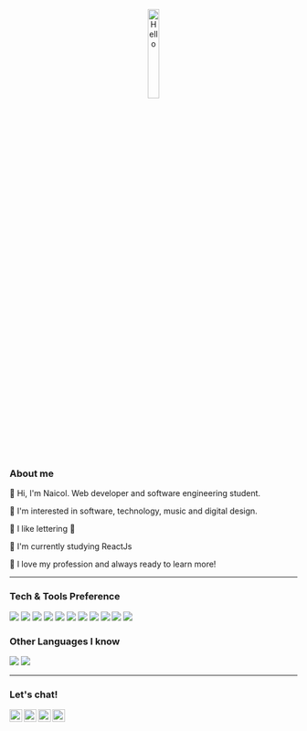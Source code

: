 <p align="center">
  <img src="https://user-images.githubusercontent.com/39106794/143495579-ce34a579-fcfd-4abe-b2a1-f7f4611ab538.gif" width="20%" alt="Hello">
</p>

### About me

🖤 Hi, I'm Naicol. Web developer and software engineering student.

🖤 I'm interested in software, technology, music and digital design.

🖤 I like lettering 🎨

🖤 I'm currently studying ReactJs

🖤 I love my profession and always ready to learn more!

---

### Tech & Tools Preference

<img src = "https://img.shields.io/badge/-HTML5-E34F26?style=flat&logo=html5&logoColor=white"> <img src = "https://img.shields.io/badge/-CSS3-1572B6?style=flat&logo=css3&logoColor=white">
<img src="https://img.shields.io/badge/-Bootstrap-563D7C?style=flat&logo=bootstrap&logoColor=white">
<img src="https://img.shields.io/badge/-JavaScript-eed718?style=flat&logo=javascript&logoColor=ffffff">
<img src="https://img.shields.io/badge/-Sass-cc6699?style=flat&logo=sass&logoColor=ffffff">
<img src="https://img.shields.io/badge/-React-000000?style=flat&logo=react&logoColor=00c8ff">
<img src="https://img.shields.io/badge/-MongoDB-4DB33D?style=flat&logo=mongodb&logoColor=FFFFFF">
<img src="https://img.shields.io/badge/-MySQL-F29111?style=flat&logo=mysql&logoColor=FFFFFF">
<img src="http://img.shields.io/badge/-Git-F1502F?style=flat&logo=git&logoColor=FFFFFF">
<img src="http://img.shields.io/badge/-Github-000000?style=flat&logo=github&logoColor=FFFFFF">
<img src="http://img.shields.io/badge/-VS%20Code-007ACC?style=flat&logo=visual%20studio%20code&logoColor=white">

### Other Languages I know
<img src="http://img.shields.io/badge/-Java-F89820?style=flat&logo=java&logoColor=white"> <img src="https://img.shields.io/badge/-C%20&%20C++-659ad2?style=flat&logo=c%2B%2B&logoColor=ffffff"> 

---

### Let's chat!
<a href="https://www.linkedin.com/in/naicol" target="_blank">
  <img align="left" width="22px" src="https://cdn.jsdelivr.net/npm/simple-icons@v3/icons/linkedin.svg" />
</a>

<img align="left" width="22px" src="https://cdn.jsdelivr.net/npm/simple-icons@v3/icons/twitter.svg" />
<img align="left" width="22px" src="https://cdn.jsdelivr.net/npm/simple-icons@v3/icons/instagram.svg" />
<img align="left" width="22px" src="https://cdn-icons-png.flaticon.com/512/2111/2111501.png" />

<br/>


